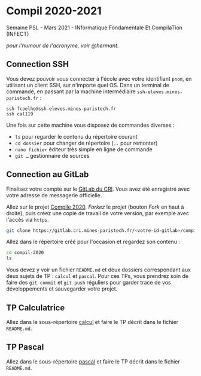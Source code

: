 # Compil 2020-2021

Semaine PSL - Mars 2021 - INformatique Fondamentale Et CompilaTion (INFECT)

*pour l'humour de l'acronyme, voir @hermant.*

## Connection SSH

Vous devez pouvoir vous connecter à l'école avec votre identifiant `pnom`,
en utilisant un client SSH, sur n'importe quel OS. Dans un terminal de
commande, en passant par la machine intermédiaire `ssh-eleves.mines-paristech.fr` :

```shell
ssh fcoelho@ssh-eleves.mines-paristech.fr
ssh cal119
```

Une fois sur cette machine vous disposez de commandes diverses :

- `ls` pour regarder le contenu du répertoire courant
- `cd dossier` pour changer de répertoire (`..` pour remonter)
- `nano fichier` éditeur très simple en ligne de commande
- `git …` gestionnaire de sources

## Connection au GitLab

Finalisez votre compte sur le [GitLab du CRI](https://gitlab.cri.mines-paristech.fr/).
Vous avez été enregistré avec votre adresse de messagerie officielle.

Allez sur le projet [Compile 2020](https://gitlab.cri.mines-paristech.fr/compil-2020/compil-2020).
*Forkez* le projet (bouton *Fork* en haut à droite), puis créez une copie de travail de votre
version, par exemple avec l'accès via `https`.

```sh
git clone https://gitlab.cri.mines-paristech.fr/<votre-id-gitlab>/compil-2020
```

Allez dans le répertoire créé pour l'occasion et regardez son contenu :

```sh
cd compil-2020
ls
```

Vous devez y voir un fichier `README.md` et deux dossiers correspondant aux deux sujets
de TP : `calcul` et `pascal`. Pour ces TPs, vous prendrez soin de faire des `git commit`
et `git push` réguliers pour garder trace de vos développements et sauvegarder votre
projet.

## TP Calculatrice

Allez dans le sous-répertoire [calcul](calcul/) et faire le TP décrit dans le fichier `README.md`.

## TP Pascal

Allez dans le sous-répertoire [pascal](pascal/) et faire le TP décrit dans le fichier `README.md`.
